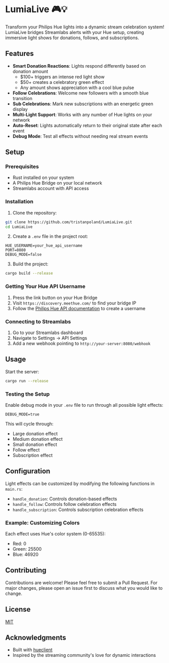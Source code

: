 # LumiaLive 🎮💡

Transform your Philips Hue lights into a dynamic stream celebration system! LumiaLive bridges Streamlabs alerts with your Hue setup, creating immersive light shows for donations, follows, and subscriptions.

## Features

- **Smart Donation Reactions**: Lights respond differently based on donation amount
  - $100+ triggers an intense red light show
  - $50+ creates a celebratory green effect
  - Any amount shows appreciation with a cool blue pulse
- **Follow Celebrations**: Welcome new followers with a smooth blue transition
- **Sub Celebrations**: Mark new subscriptions with an energetic green display
- **Multi-Light Support**: Works with any number of Hue lights on your network
- **Auto-Reset**: Lights automatically return to their original state after each event
- **Debug Mode**: Test all effects without needing real stream events

## Setup

### Prerequisites
- Rust installed on your system
- A Philips Hue Bridge on your local network
- Streamlabs account with API access

### Installation

1. Clone the repository:
```bash
git clone https://github.com/tristanpoland/LumiaLive.git
cd LumiaLive
```

2. Create a `.env` file in the project root:
```env
HUE_USERNAME=your_hue_api_username
PORT=8080
DEBUG_MODE=false
```

3. Build the project:
```bash
cargo build --release
```

### Getting Your Hue API Username

1. Press the link button on your Hue Bridge
2. Visit `https://discovery.meethue.com/` to find your bridge IP
3. Follow the [Philips Hue API documentation](https://developers.meethue.com/develop/get-started-2/) to create a username

### Connecting to Streamlabs

1. Go to your Streamlabs dashboard
2. Navigate to Settings -> API Settings
3. Add a new webhook pointing to `http://your-server:8080/webhook`

## Usage

Start the server:
```bash
cargo run --release
```

### Testing the Setup

Enable debug mode in your `.env` file to run through all possible light effects:
```env
DEBUG_MODE=true
```

This will cycle through:
- Large donation effect
- Medium donation effect
- Small donation effect
- Follow effect
- Subscription effect

## Configuration

Light effects can be customized by modifying the following functions in `main.rs`:
- `handle_donation`: Controls donation-based effects
- `handle_follow`: Controls follow celebration effects
- `handle_subscription`: Controls subscription celebration effects

### Example: Customizing Colors

Each effect uses Hue's color system (0-65535):
- Red: 0
- Green: 25500
- Blue: 46920

## Contributing

Contributions are welcome! Please feel free to submit a Pull Request. For major changes, please open an issue first to discuss what you would like to change.

## License

[MIT](LICENSE)

## Acknowledgments

- Built with [hueclient](https://crates.io/crates/hueclient)
- Inspired by the streaming community's love for dynamic interactions
